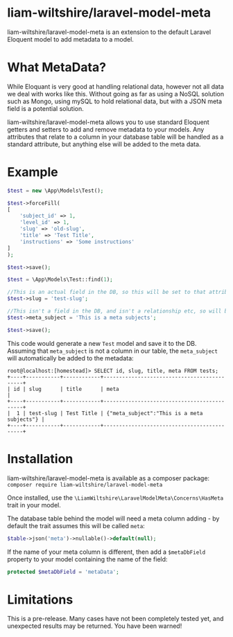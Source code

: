 # liam-wiltshire/laravel-model-meta

liam-wiltshire/laravel-model-meta is an extension to the default Laravel Eloquent model to add metadata to a model.

# What MetaData?
While Eloquant is very good at handling relational data, however not all data we deal with works like this. Without going as far as using a NoSQL solution such as Mongo, using mySQL to hold relational data, but with a JSON meta field is a potential solution.

liam-wiltshire/laravel-model-meta allows you to use standard Eloquent getters and setters to add and remove metadata to your models. Any attributes that relate to a column in your database table will be handled as a standard attribute, but anything else will be added to the meta data.

# Example

```php
$test = new \App\Models\Test();

$test->forceFill(
[
    'subject_id' => 1,
    'level_id' => 1,
    'slug' => 'old-slug',
    'title' => 'Test Title',
    'instructions' => 'Some instructions'
]
);

$test->save();

$test = \App\Models\Test::find(1);

//This is an actual field in the DB, so this will be set to that attribute
$test->slug = 'test-slug';

//This isn't a field in the DB, and isn't a relationship etc, so will be stored in the meta field
$test->meta_subject = 'This is a meta subjects';

$test->save();
```
This code would generate a new `Test` model and save it to the DB. Assuming that `meta_subject` is not a column in our table, the `meta_subject` will automatically be added to the metadata:

```text
root@localhost:[homestead]> SELECT id, slug, title, meta FROM tests;
+----+-----------+------------+--------------------------------------------+
| id | slug      | title      | meta                                       |
+----+-----------+------------+--------------------------------------------+
|  1 | test-slug | Test Title | {"meta_subject":"This is a meta subjects"} |
+----+-----------+------------+--------------------------------------------+
```

# Installation
liam-wiltshire/laravel-model-meta is available as a composer package:
`composer require liam-wiltshire/laravel-model-meta`

Once installed, use the `\LiamWiltshire\LaravelModelMeta\Concerns\HasMeta` trait in your model.

The database table behind the model will need a meta column adding - by default the trait assumes this will be called `meta`:

```php
$table->json('meta')->nullable()->default(null);
```

If the name of your meta column is different, then add a `$metaDbField` property to your model containing the name of the field:

```php
protected $metaDbField = 'metaData';
```

# Limitations
This is a pre-release. Many cases have not been completely tested yet, and unexpected results may be returned. You have been warned!

